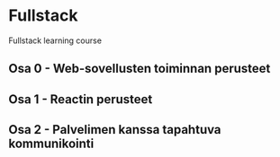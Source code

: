 # Fullstack
Fullstack learning course

## Osa 0 - Web-sovellusten toiminnan perusteet

## Osa 1 - Reactin perusteet

## Osa 2 - Palvelimen kanssa tapahtuva kommunikointi